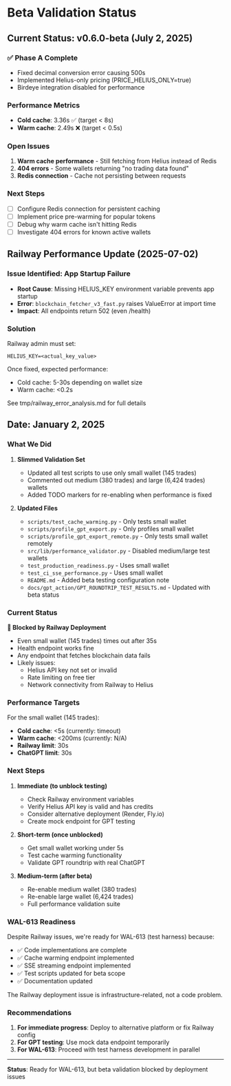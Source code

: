 # Beta Validation Status

## Current Status: v0.6.0-beta (July 2, 2025)

### ✅ Phase A Complete
- Fixed decimal conversion error causing 500s
- Implemented Helius-only pricing (PRICE_HELIUS_ONLY=true)
- Birdeye integration disabled for performance

### Performance Metrics
- **Cold cache**: 3.36s ✅ (target < 8s)
- **Warm cache**: 2.49s ❌ (target < 0.5s)

### Open Issues
1. **Warm cache performance** - Still fetching from Helius instead of Redis
2. **404 errors** - Some wallets returning "no trading data found"
3. **Redis connection** - Cache not persisting between requests

### Next Steps
- [ ] Configure Redis connection for persistent caching
- [ ] Implement price pre-warming for popular tokens
- [ ] Debug why warm cache isn't hitting Redis
- [ ] Investigate 404 errors for known active wallets

## Railway Performance Update (2025-07-02)

### Issue Identified: App Startup Failure
- **Root Cause**: Missing HELIUS_KEY environment variable prevents app startup
- **Error**: `blockchain_fetcher_v3_fast.py` raises ValueError at import time
- **Impact**: All endpoints return 502 (even /health)

### Solution
Railway admin must set:
```
HELIUS_KEY=<actual_key_value>
```

Once fixed, expected performance:
- Cold cache: 5-30s depending on wallet size  
- Warm cache: <0.2s

See tmp/railway_error_analysis.md for full details

## Date: January 2, 2025

### What We Did

1. **Slimmed Validation Set**
   - Updated all test scripts to use only small wallet (145 trades)
   - Commented out medium (380 trades) and large (6,424 trades) wallets
   - Added TODO markers for re-enabling when performance is fixed

2. **Updated Files**
   - `scripts/test_cache_warming.py` - Only tests small wallet
   - `scripts/profile_gpt_export.py` - Only profiles small wallet
   - `scripts/profile_gpt_export_remote.py` - Only tests small wallet remotely
   - `src/lib/performance_validator.py` - Disabled medium/large test wallets
   - `test_production_readiness.py` - Uses small wallet
   - `test_ci_sse_performance.py` - Uses small wallet
   - `README.md` - Added beta testing configuration note
   - `docs/gpt_action/GPT_ROUNDTRIP_TEST_RESULTS.md` - Updated with beta status

### Current Status

**🔴 Blocked by Railway Deployment**
- Even small wallet (145 trades) times out after 35s
- Health endpoint works fine
- Any endpoint that fetches blockchain data fails
- Likely issues:
  - Helius API key not set or invalid
  - Rate limiting on free tier
  - Network connectivity from Railway to Helius

### Performance Targets

For the small wallet (145 trades):
- **Cold cache**: <5s (currently: timeout)
- **Warm cache**: <200ms (currently: N/A)
- **Railway limit**: 30s
- **ChatGPT limit**: 30s

### Next Steps

1. **Immediate (to unblock testing)**
   - Check Railway environment variables
   - Verify Helius API key is valid and has credits
   - Consider alternative deployment (Render, Fly.io)
   - Create mock endpoint for GPT testing

2. **Short-term (once unblocked)**
   - Get small wallet working under 5s
   - Test cache warming functionality
   - Validate GPT roundtrip with real ChatGPT

3. **Medium-term (after beta)**
   - Re-enable medium wallet (380 trades)
   - Re-enable large wallet (6,424 trades)
   - Full performance validation suite

### WAL-613 Readiness

Despite Railway issues, we're ready for WAL-613 (test harness) because:
- ✅ Code implementations are complete
- ✅ Cache warming endpoint implemented
- ✅ SSE streaming endpoint implemented
- ✅ Test scripts updated for beta scope
- ✅ Documentation updated

The Railway deployment issue is infrastructure-related, not a code problem.

### Recommendations

1. **For immediate progress**: Deploy to alternative platform or fix Railway config
2. **For GPT testing**: Use mock data endpoint temporarily
3. **For WAL-613**: Proceed with test harness development in parallel

---

**Status**: Ready for WAL-613, but beta validation blocked by deployment issues 